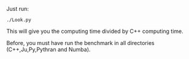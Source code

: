 Just run:

```
./Look.py
```
This will give you the computing time divided by C++ computing time.

Before, you must have run the benchmark in all directories
(C++,Ju,Py,Pythran and Numba). 
